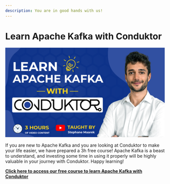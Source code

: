 ```yaml
---
description: You are in good hands with us!
---
```


# Learn Apache Kafka with Conduktor

![](.gitbook/assets/playlist-learn-apache-with-conduktor.png)

If you are new to Apache Kafka and you are looking at Conduktor to make your life easier, we have prepared a 3h free course! Apache Kafka is a beast to understand, and investing some time in using it properly will be highly valuable in your journey with Conduktor. Happy learning!

****[**Click here to access our free course to learn Apache Kafka with Conduktor**](https://a.conduktor.io/learn-apache-kafka-with-conduktor)****
